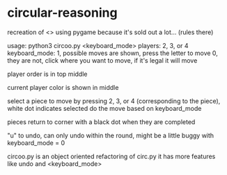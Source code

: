 # circular-reasoning

recreation of <> using pygame because it's sold out a lot... (rules there)

usage: python3 circoo.py <players> <keyboard_mode>
  players: 2, 3, or 4
  keyboard_mode:
    1, possible moves are shown, press the letter to move
    0, they are not, click where you want to move, if it's legal it will move
  
player order is in top middle

current player color is shown in middle

select a piece to move by pressing 2, 3, or 4 (corresponding to the piece), white dot indicates selected
do the move based on keyboard_mode

pieces return to corner with a black dot when they are completed

"u" to undo, can only undo within the round, might be a little buggy with keyboard_mode = 0


circoo.py is an object oriented refactoring of circ.py
it has more features like undo and <keyboard_mode>
